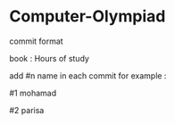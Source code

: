 # Computer-Olympiad

commit format 

book : Hours of study

add #n name in each commit 
for example : 

#1 mohamad 

#2 parisa  
